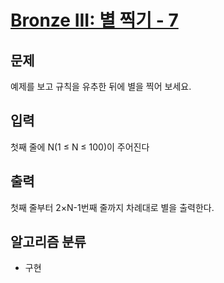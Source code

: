 # [Bronze III: 별 찍기 - 7](https://www.acmicpc.net/problem/2444)

## 문제
예제를 보고 규칙을 유추한 뒤에 별을 찍어 보세요.

## 입력
첫째 줄에 N(1 ≤ N ≤ 100)이 주어진다

## 출력
첫째 줄부터 2×N-1번째 줄까지 차례대로 별을 출력한다.

## 알고리즘 분류
- 구현

